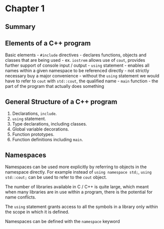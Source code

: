 # Chapter 1

## Summary

## Elements of a C++ program

Basic elements
    - `#include` directives
	- declares functions, objects and classes that are being used
	- ex. `iostrem` allows use of `cout`, provides further support of console input / output
    - `using` statement
	- enables all names within a given namespace to be referenced directly
	- not strictly necessary buy a major convenience
	- without the `using` statement we would have to refer to `cout` with `std::cout`, the qualified name
    - `main` function
	- the part of the program that actually does something


## General Structure of a C++ program

  1. Declarations, `include`.
  2. `using` statement.
  3. Type declarations, including classes.
  4. Global variable decorations.
  5. Function prototypes.
  6. Function definitions including `main`.


## Namespaces

Namespaces can be used more explicitly by referring to objects in the namespace directly. For example instead of `using namespace std;`, `using std::cout;` can be used to refer to the `cout` object.

The number of libraries available in C / C++ is quite large, which meant when many libraries are in use within a program, there is the potential for name conflicts. 

The `using` statement grants access to all the symbols in a library only within the scope in which it is defined.

Namespaces can be defined with the `namespace` keyword


